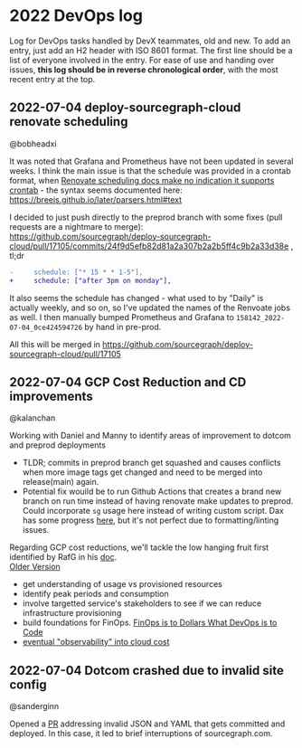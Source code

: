 # 2022 DevOps log

Log for DevOps tasks handled by DevX teammates, old and new.
To add an entry, just add an H2 header with ISO 8601 format.
The first line should be a list of everyone involved in the entry.
For ease of use and handing over issues, **this log should be in reverse chronological order**, with the most recent entry at the top.

## 2022-07-04 deploy-sourcegraph-cloud renovate scheduling

@bobheadxi

It was noted that Grafana and Prometheus have not been updated in several weeks.
I think the main issue is that the schedule was provided in a crontab format, when [Renovate scheduling docs make no indication it supports crontab](https://docs.renovatebot.com/key-concepts/scheduling/) - the syntax seems documented here: https://breejs.github.io/later/parsers.html#text

I decided to just push directly to the preprod branch with some fixes (pull requests are a nightmare to merge): https://github.com/sourcegraph/deploy-sourcegraph-cloud/pull/17105/commits/24f9d5efb82d81a2a307b2a2b5ff4c9b2a33d38e , tl;dr

```diff
-     schedule: ["* 15 * * 1-5"],
+     schedule: ["after 3pm on monday"],
```

It also seems the schedule has changed - what used to by "Daily" is actually weekly, and so on, so I've updated the names of the Renvoate jobs as well. I then manually bumped Prometheus and Grafana to `158142_2022-07-04_0ce424594726` by hand in pre-prod.

All this will be merged in https://github.com/sourcegraph/deploy-sourcegraph-cloud/pull/17105

## 2022-07-04 GCP Cost Reduction and CD improvements

@kalanchan

Working with Daniel and Manny to identify areas of improvement to dotcom and preprod deployments

- TLDR; commits in preprod branch get squashed and causes conflicts when more image tags get changed and need to be merged into release(main) again.
- Potential fix wouild be to run Github Actions that creates a brand new branch on run time instead of having renovate make updates to preprod. Could incorporate `sg` usage here instead of writing custom script. Dax has some progress [here](https://github.com/sourcegraph/deploy-sourcegraph-cloud/pull/16390), but it's not perfect due to formatting/linting issues.

Regarding GCP cost reductions, we'll tackle the low hanging fruit first identified by RafG in his [doc](https://docs.google.com/document/d/1FQScUkS6fyBfW__dG0WiHmXH6-Fl_4zWwMTY9IWASSI/edit#heading=h.na988urmj90p).  
[Older Version](https://docs.google.com/document/d/1qEnD-1RQ0tD_C-kKiLngKnWA1-kUStOu4xU0YGlKQrM/edit#heading=h.m2y4u5mmwaiw)

- get understanding of usage vs provisioned resources
- identify peak periods and consumption
- involve targetted service's stakeholders to see if we can reduce infrastructure provisioning
- build foundations for FinOps. [FinOps is to Dollars What DevOps is to Code](https://devops.com/how-finops-can-optimize-cloud-costs-and-drive-innovation/)
- [eventual "observability" into cloud cost](https://cloud.google.com/blog/topics/developers-practitioners/optimizing-your-google-cloud-spend-bigquery-and-looker)

## 2022-07-04 Dotcom crashed due to invalid site config

@sanderginn

Opened a [PR](https://github.com/sourcegraph/deploy-sourcegraph-cloud/pull/17063) addressing invalid JSON and YAML that gets committed and deployed. In this case, it led to brief interruptions of sourcegraph.com.
